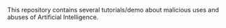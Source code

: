 This repository contains several tutorials/demo about malicious uses and abuses of Artificial Intelligence.
